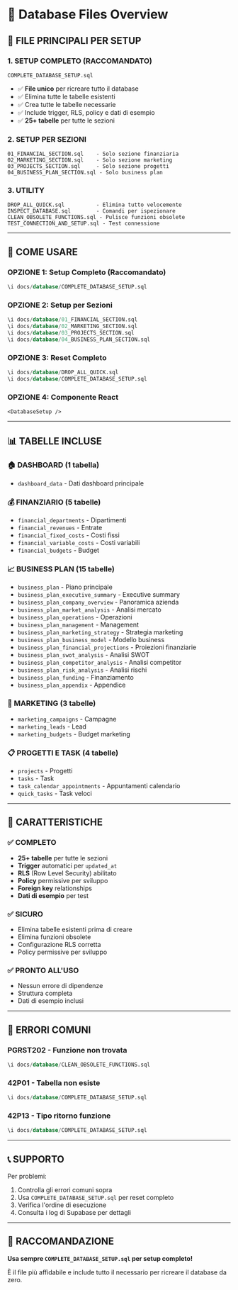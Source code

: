 # 📁 Database Files Overview

## 🚀 FILE PRINCIPALI PER SETUP

### **1. SETUP COMPLETO (RACCOMANDATO)**
```
COMPLETE_DATABASE_SETUP.sql
```
- ✅ **File unico** per ricreare tutto il database
- ✅ Elimina tutte le tabelle esistenti
- ✅ Crea tutte le tabelle necessarie
- ✅ Include trigger, RLS, policy e dati di esempio
- ✅ **25+ tabelle** per tutte le sezioni

### **2. SETUP PER SEZIONI**
```
01_FINANCIAL_SECTION.sql    - Solo sezione finanziaria
02_MARKETING_SECTION.sql    - Solo sezione marketing  
03_PROJECTS_SECTION.sql     - Solo sezione progetti
04_BUSINESS_PLAN_SECTION.sql - Solo business plan
```

### **3. UTILITY**
```
DROP_ALL_QUICK.sql          - Elimina tutto velocemente
INSPECT_DATABASE.sql        - Comandi per ispezionare
CLEAN_OBSOLETE_FUNCTIONS.sql - Pulisce funzioni obsolete
TEST_CONNECTION_AND_SETUP.sql - Test connessione
```

---

## 🎯 COME USARE

### **OPZIONE 1: Setup Completo (Raccomandato)**
```sql
\i docs/database/COMPLETE_DATABASE_SETUP.sql
```

### **OPZIONE 2: Setup per Sezioni**
```sql
\i docs/database/01_FINANCIAL_SECTION.sql
\i docs/database/02_MARKETING_SECTION.sql
\i docs/database/03_PROJECTS_SECTION.sql
\i docs/database/04_BUSINESS_PLAN_SECTION.sql
```

### **OPZIONE 3: Reset Completo**
```sql
\i docs/database/DROP_ALL_QUICK.sql
\i docs/database/COMPLETE_DATABASE_SETUP.sql
```

### **OPZIONE 4: Componente React**
```tsx
<DatabaseSetup />
```

---

## 📊 TABELLE INCLUSE

### **🏠 DASHBOARD (1 tabella)**
- `dashboard_data` - Dati dashboard principale

### **💰 FINANZIARIO (5 tabelle)**
- `financial_departments` - Dipartimenti
- `financial_revenues` - Entrate
- `financial_fixed_costs` - Costi fissi
- `financial_variable_costs` - Costi variabili
- `financial_budgets` - Budget

### **📈 BUSINESS PLAN (15 tabelle)**
- `business_plan` - Piano principale
- `business_plan_executive_summary` - Executive summary
- `business_plan_company_overview` - Panoramica azienda
- `business_plan_market_analysis` - Analisi mercato
- `business_plan_operations` - Operazioni
- `business_plan_management` - Management
- `business_plan_marketing_strategy` - Strategia marketing
- `business_plan_business_model` - Modello business
- `business_plan_financial_projections` - Proiezioni finanziarie
- `business_plan_swot_analysis` - Analisi SWOT
- `business_plan_competitor_analysis` - Analisi competitor
- `business_plan_risk_analysis` - Analisi rischi
- `business_plan_funding` - Finanziamento
- `business_plan_appendix` - Appendice

### **📢 MARKETING (3 tabelle)**
- `marketing_campaigns` - Campagne
- `marketing_leads` - Lead
- `marketing_budgets` - Budget marketing

### **📋 PROGETTI E TASK (4 tabelle)**
- `projects` - Progetti
- `tasks` - Task
- `task_calendar_appointments` - Appuntamenti calendario
- `quick_tasks` - Task veloci

---

## 🔧 CARATTERISTICHE

### **✅ COMPLETO**
- **25+ tabelle** per tutte le sezioni
- **Trigger** automatici per `updated_at`
- **RLS** (Row Level Security) abilitato
- **Policy** permissive per sviluppo
- **Foreign key** relationships
- **Dati di esempio** per test

### **✅ SICURO**
- Elimina tabelle esistenti prima di creare
- Elimina funzioni obsolete
- Configurazione RLS corretta
- Policy permissive per sviluppo

### **✅ PRONTO ALL'USO**
- Nessun errore di dipendenze
- Struttura completa
- Dati di esempio inclusi

---

## 🚨 ERRORI COMUNI

### **PGRST202 - Funzione non trovata**
```sql
\i docs/database/CLEAN_OBSOLETE_FUNCTIONS.sql
```

### **42P01 - Tabella non esiste**
```sql
\i docs/database/COMPLETE_DATABASE_SETUP.sql
```

### **42P13 - Tipo ritorno funzione**
```sql
\i docs/database/COMPLETE_DATABASE_SETUP.sql
```

---

## 📞 SUPPORTO

Per problemi:
1. Controlla gli errori comuni sopra
2. Usa `COMPLETE_DATABASE_SETUP.sql` per reset completo
3. Verifica l'ordine di esecuzione
4. Consulta i log di Supabase per dettagli

---

## 🎯 RACCOMANDAZIONE

**Usa sempre `COMPLETE_DATABASE_SETUP.sql` per setup completo!**

È il file più affidabile e include tutto il necessario per ricreare il database da zero.
